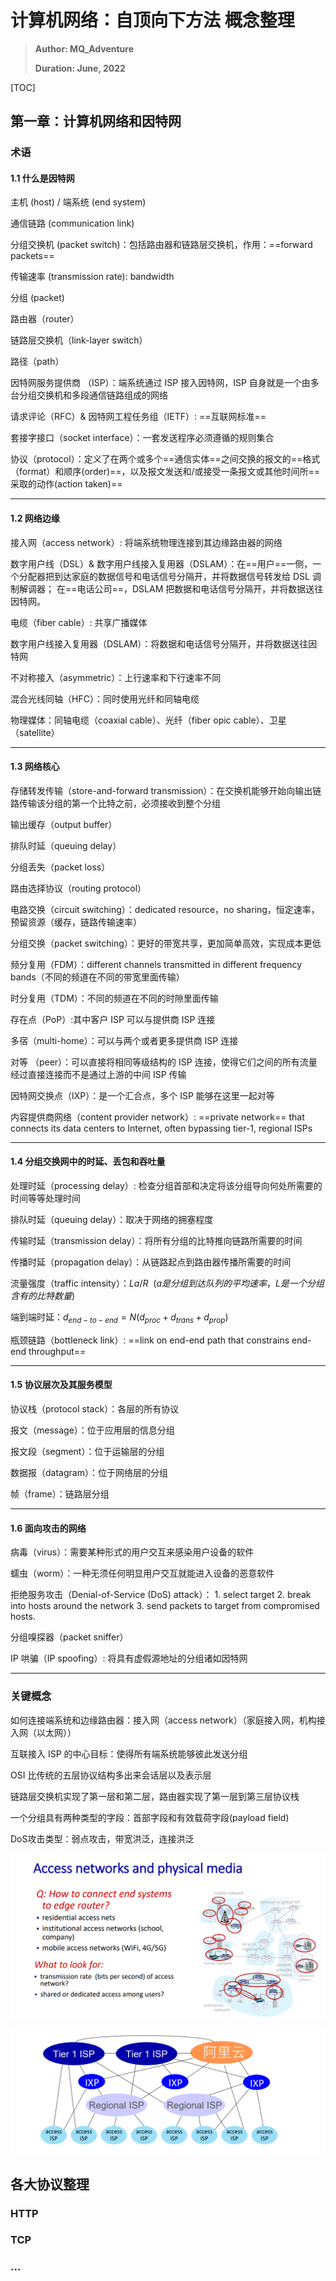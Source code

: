 # 计算机网络：自顶向下方法 概念整理

> **Author: MQ_Adventure**
>
> **Duration: June, 2022**

[TOC]

## 第一章：计算机网络和因特网

### 术语

#### 1.1 什么是因特网

主机 (host) / 端系统 (end system)

通信链路 (communication link)

分组交换机 (packet switch)：包括路由器和链路层交换机，作用：==forward packets==

传输速率 (transmission rate): bandwidth

分组 (packet)

路由器（router）

链路层交换机（link-layer switch）

路径（path）

因特网服务提供商 （ISP）：端系统通过 ISP 接入因特网，ISP 自身就是一个由多台分组交换机和多段通信链路组成的网络

请求评论（RFC）& 因特网工程任务组（IETF）: ==互联网标准==

套接字接口（socket interface）：一套发送程序必须遵循的规则集合

协议（protocol）：定义了在两个或多个==通信实体==之间交换的报文的==格式（format）和顺序(order)==，以及报文发送和/或接受一条报文或其他时间所==采取的动作(action taken)==

***

#### 1.2 网络边缘

接入网（access network）: 将端系统物理连接到其边缘路由器的网络

数字用户线（DSL）& 数字用户线接入复用器（DSLAM）：在==用户==一侧，一个分配器把到达家庭的数据信号和电话信号分隔开，并将数据信号转发给 DSL 调制解调器； 在==电话公司==，DSLAM 把数据和电话信号分隔开，并将数据送往因特网。

电缆（fiber cable）: 共享广播媒体

数字用户线接入复用器（DSLAM）：将数据和电话信号分隔开，并将数据送往因特网

不对称接入（asymmetric）：上行速率和下行速率不同

混合光线同轴（HFC）：同时使用光纤和同轴电缆

物理媒体：同轴电缆（coaxial cable）、光纤（fiber opic cable）、卫星（satellite）

***

#### 1.3 网络核心

存储转发传输（store-and-forward transmission）：在交换机能够开始向输出链路传输该分组的第一个比特之前，必须接收到整个分组

输出缓存（output buffer）

排队时延（queuing delay）

分组丢失（packet loss）

路由选择协议（routing protocol）

电路交换（circuit switching）：dedicated resource，no sharing，恒定速率，预留资源（缓存，链路传输速率）

分组交换（packet switching）：更好的带宽共享，更加简单高效，实现成本更低

频分复用（FDM）：different channels transmitted in different frequency bands（不同的频道在不同的带宽里面传输）

时分复用（TDM）：不同的频道在不同的时隙里面传输

存在点（PoP）:其中客户 ISP 可以与提供商 ISP 连接

多宿（multi-home）：可以与两个或者更多提供商 ISP 连接

对等 （peer）：可以直接将相同等级结构的 ISP 连接，使得它们之间的所有流量经过直接连接而不是通过上游的中间 ISP 传输

因特网交换点（IXP）：是一个汇合点，多个 ISP 能够在这里一起对等

内容提供商网络（content provider network）: ==private network== that connects its data  centers to Internet, often bypassing tier-1, regional ISPs

***

#### 1.4 分组交换网中的时延、丢包和吞吐量

处理时延（processing delay）: 检查分组首部和决定将该分组导向何处所需要的时间等等处理时间

排队时延（queuing delay）：取决于网络的拥塞程度

传输时延（transmission delay）：将所有分组的比特推向链路所需要的时间

传播时延（propagation delay）：从链路起点到路由器传播所需要的时间

流量强度（traffic intensity）：$La/R\ \ (a 是分组到达队列的平均速率，L 是一个分组含有的比特数量)$

端到端时延：$d_{end-to-end} = N(d_{proc} + d_{trans} + d_{prop})$

瓶颈链路（bottleneck link）: ==link on end-end path that constrains end-end throughput==

***

#### 1.5 协议层次及其服务模型

协议栈（protocol stack）：各层的所有协议

报文（message）：位于应用层的信息分组

报文段（segment）：位于运输层的分组

数据报（datagram）：位于网络层的分组

帧（frame）：链路层分组

***

#### 1.6 面向攻击的网络

病毒（virus）：需要某种形式的用户交互来感染用户设备的软件

蠕虫（worm）：一种无须任何明显用户交互就能进入设备的恶意软件

拒绝服务攻击（Denial-of-Service (DoS) attack）： 1. select target 2. break into hosts around the network 3. send packets to target from compromised hosts.

分组嗅探器（packet sniffer）

IP 哄骗（IP spoofing）: 将具有虚假源地址的分组诸如因特网

***

### 关键概念

如何连接端系统和边缘路由器：接入网（access network）（家庭接入网，机构接入网（以太网））

互联接入 ISP 的中心目标：使得所有端系统能够彼此发送分组

OSI 比传统的五层协议结构多出来会话层以及表示层

链路层交换机实现了第一层和第二层，路由器实现了第一层到第三层协议栈

一个分组具有两种类型的字段：首部字段和有效载荷字段(payload field)

DoS攻击类型：弱点攻击，带宽洪泛，连接洪泛

![](picture/access.png)

![](picture/ISP.png)

## 各大协议整理

### HTTP	

### TCP

### ...